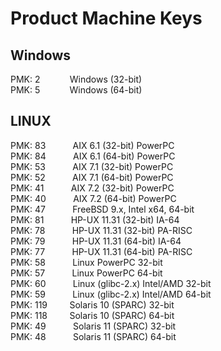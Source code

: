 # Product Machine Keys

## Windows

PMK: 2&nbsp;&nbsp;&nbsp;&nbsp;&nbsp;&nbsp;&nbsp;&nbsp;&nbsp;&nbsp;&nbsp;&nbsp;Windows (32-bit)   
PMK: 5&nbsp;&nbsp;&nbsp;&nbsp;&nbsp;&nbsp;&nbsp;&nbsp;&nbsp;&nbsp;&nbsp;&nbsp;Windows (64-bit)  

## LINUX

PMK: 83&nbsp;&nbsp;&nbsp;&nbsp;&nbsp;&nbsp;&nbsp;&nbsp;&nbsp;&nbsp;&nbsp;AIX 6.1 (32-bit) PowerPC  
PMK: 84&nbsp;&nbsp;&nbsp;&nbsp;&nbsp;&nbsp;&nbsp;&nbsp;&nbsp;&nbsp;&nbsp;AIX 6.1 (64-bit) PowerPC  
PMK: 53&nbsp;&nbsp;&nbsp;&nbsp;&nbsp;&nbsp;&nbsp;&nbsp;&nbsp;&nbsp;&nbsp;AIX 7.1 (32-bit) PowerPC  
PMK: 52&nbsp;&nbsp;&nbsp;&nbsp;&nbsp;&nbsp;&nbsp;&nbsp;&nbsp;&nbsp;&nbsp;AIX 7.1 (64-bit) PowerPC  
PMK: 41&nbsp;&nbsp;&nbsp;&nbsp;&nbsp;&nbsp;&nbsp;&nbsp;&nbsp;&nbsp;&nbsp;AIX 7.2 (32-bit) PowerPC  
PMK: 40&nbsp;&nbsp;&nbsp;&nbsp;&nbsp;&nbsp;&nbsp;&nbsp;&nbsp;&nbsp;&nbsp;AIX 7.2 (64-bit) PowerPC  
PMK: 47&nbsp;&nbsp;&nbsp;&nbsp;&nbsp;&nbsp;&nbsp;&nbsp;&nbsp;&nbsp;&nbsp;FreeBSD 9.x, Intel x64, 64-bit  
PMK: 81&nbsp;&nbsp;&nbsp;&nbsp;&nbsp;&nbsp;&nbsp;&nbsp;&nbsp;&nbsp;&nbsp;HP-UX 11.31 (32-bit) IA-64  
PMK: 78&nbsp;&nbsp;&nbsp;&nbsp;&nbsp;&nbsp;&nbsp;&nbsp;&nbsp;&nbsp;&nbsp;HP-UX 11.31 (32-bit) PA-RISC  
PMK: 79&nbsp;&nbsp;&nbsp;&nbsp;&nbsp;&nbsp;&nbsp;&nbsp;&nbsp;&nbsp;&nbsp;HP-UX 11.31 (64-bit) IA-64  
PMK: 77&nbsp;&nbsp;&nbsp;&nbsp;&nbsp;&nbsp;&nbsp;&nbsp;&nbsp;&nbsp;&nbsp;HP-UX 11.31 (64-bit) PA-RISC  
PMK: 58&nbsp;&nbsp;&nbsp;&nbsp;&nbsp;&nbsp;&nbsp;&nbsp;&nbsp;&nbsp;&nbsp;Linux PowerPC 32-bit  
PMK: 57&nbsp;&nbsp;&nbsp;&nbsp;&nbsp;&nbsp;&nbsp;&nbsp;&nbsp;&nbsp;&nbsp;Linux PowerPC 64-bit  
PMK: 60&nbsp;&nbsp;&nbsp;&nbsp;&nbsp;&nbsp;&nbsp;&nbsp;&nbsp;&nbsp;&nbsp;Linux (glibc-2.x) Intel/AMD 32-bit  
PMK: 59&nbsp;&nbsp;&nbsp;&nbsp;&nbsp;&nbsp;&nbsp;&nbsp;&nbsp;&nbsp;&nbsp;Linux (glibc-2.x) Intel/AMD 64-bit  
PMK: 119&nbsp;&nbsp;&nbsp;&nbsp;&nbsp;&nbsp;&nbsp;&nbsp;&nbsp;Solaris 10 (SPARC) 32-bit  
PMK: 118&nbsp;&nbsp;&nbsp;&nbsp;&nbsp;&nbsp;&nbsp;&nbsp;&nbsp;Solaris 10 (SPARC) 64-bit  
PMK: 49&nbsp;&nbsp;&nbsp;&nbsp;&nbsp;&nbsp;&nbsp;&nbsp;&nbsp;&nbsp;&nbsp;Solaris 11 (SPARC) 32-bit  
PMK: 48&nbsp;&nbsp;&nbsp;&nbsp;&nbsp;&nbsp;&nbsp;&nbsp;&nbsp;&nbsp;&nbsp;Solaris 11 (SPARC) 64-bit  